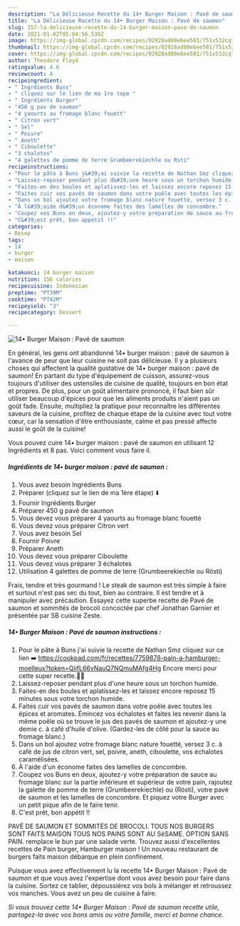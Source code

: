 ```yaml
---
description: "La Délicieuse Recette du 14• Burger Maison : Pavé de saumon"
title: "La Délicieuse Recette du 14• Burger Maison : Pavé de saumon"
slug: 357-la-delicieuse-recette-du-14-burger-maison-pave-de-saumon
date: 2021-01-02T05:04:56.538Z
image: https://img-global.cpcdn.com/recipes/02928ad80e6ee581/751x532cq70/14•-burger-maison-pave-de-saumon-photo-principale-de-la-recette.jpg
thumbnail: https://img-global.cpcdn.com/recipes/02928ad80e6ee581/751x532cq70/14•-burger-maison-pave-de-saumon-photo-principale-de-la-recette.jpg
cover: https://img-global.cpcdn.com/recipes/02928ad80e6ee581/751x532cq70/14•-burger-maison-pave-de-saumon-photo-principale-de-la-recette.jpg
author: Theodore Floyd
ratingvalue: 4.6
reviewcount: 8
recipeingredient:
- " Ingrdients Buns"
- " cliquez sur le lien de ma 1re tape "
- " Ingrdients Burger"
- "450 g pav de saumon"
- "4 yaourts au fromage blanc fouett"
- " Citron vert"
- " Sel"
- " Poivre"
- " Aneth"
- " Ciboulette"
- "3 chalotes"
- "4 galettes de pomme de terre Grumbeerekiechle ou Rsti"
recipeinstructions:
- "Pour le pâte à Buns j&#39;ai suivie la recette de Nathan Smz cliquez sur ce lien ➡️ https://cookpad.com/fr/recettes/7759878-pain-a-hamburger-moelleux?token=QiifL66vNauQ7NQmuMAfg4Hg Encore merci pour cette super recette.👍🏼"
- "Laissez-reposer pendant plus d&#39;une heure sous un torchon humide."
- "Faites-en des boules et aplatissez-les et laissez encore reposez 15 minutes sous votre torchon humide."
- "Faites cuir vos pavés de saumon dans votre poêle avec toutes les épices et aromates. Émincez vos échalotes et faites les revenir dans la même poêle où se trouve le jus des pavés de saumon et ajoutez-y une demie c. à café d&#39;huile d&#39;olive. (Gardez-les de côté pour la sauce au fromage blanc.)"
- "Dans un bol ajoutez votre fromage blanc nature fouetté, versez 3 c. à café de jus de citron vert, sel, poivre, aneth, ciboulette, vos échalotes caramélisées."
- "À l&#39;aide d&#39;un économe faites des lamelles de concombre."
- "Coupez vos Buns en deux, ajoutez-y votre préparation de sauce au fromage blanc sur la partie inférieure et supérieur de votre pain, rajoutez la galette de pomme de terre (Grumbeerekiechle) ou (Rösti), votre pavé de saumon et les lamelles de concombre. Et piquez votre Burger avec un petit pique afin de le faire tenir."
- "C&#39;est prêt, bon appétit !!"
categories:
- Resep
tags:
- 14
- burger
- maison

katakunci: 14 burger maison 
nutrition: 156 calories
recipecuisine: Indonesian
preptime: "PT39M"
cooktime: "PT42M"
recipeyield: "3"
recipecategory: Dessert

---
```



![14• Burger Maison : Pavé de saumon](https://img-global.cpcdn.com/recipes/02928ad80e6ee581/751x532cq70/14•-burger-maison-pave-de-saumon-photo-principale-de-la-recette.jpg)

En général, les gens ont abandonné 14• burger maison : pavé de saumon à l'avance de peur que leur cuisine ne soit pas délicieuse. Il y a plusieurs choses qui affectent la qualité gustative de 14• burger maison : pavé de saumon! En partant du type d'équipement de cuisson, assurez-vous toujours d'utiliser des ustensiles de cuisine de qualité, toujours en bon état et propres. De plus, pour un goût alimentaire prononcé, il faut bien sûr utiliser beaucoup d'épices pour que les aliments produits n'aient pas un goût fade. Ensuite, multipliez la pratique pour reconnaître les différentes saveurs de la cuisine, profitez de chaque étape de la cuisine avec tout votre cœur, car la sensation d'être enthousiaste, calme et pas pressé affecte aussi le goût de la cuisine!

<!--inarticleads1-->

Vous pouvez cuire 14• burger maison : pavé de saumon en utilisant 12 Ingrédients et 8 pas. Voici comment vous faire il.

##### Ingrédients de 14• burger maison : pavé de saumon :

1. Vous avez besoin  Ingrédients Buns
1. Préparer  (cliquez sur le lien de ma 1ère étape) ⬇️
1. Fournir  Ingrédients Burger
1. Préparer 450 g pavé de saumon
1. Vous devez vous préparer 4 yaourts au fromage blanc fouetté
1. Vous devez vous préparer  Citron vert
1. Vous avez besoin  Sel
1. Fournir  Poivre
1. Préparer  Aneth
1. Vous devez vous préparer  Ciboulette
1. Vous devez vous préparer 3 échalotes
1. Utilisation 4 galettes de pomme de terre (Grumbeerekiechle ou Rösti)


Frais, tendre et très gourmand ! Le steak de saumon est très simple à faire et surtout n&#39;est pas sec du tout, bien au contraire. Il est tendre et à manipuler avec précaution. Essayez cette superbe recette de Pavé de saumon et sommités de brocoli concoctée par chef Jonathan Garnier et présentée par SB cuisine Zeste. 

<!--inarticleads2-->

##### 14• Burger Maison : Pavé de saumon instructions :

1. Pour le pâte à Buns j&#39;ai suivie la recette de Nathan Smz cliquez sur ce lien ➡️ https://cookpad.com/fr/recettes/7759878-pain-a-hamburger-moelleux?token=QiifL66vNauQ7NQmuMAfg4Hg Encore merci pour cette super recette.👍🏼
1. Laissez-reposer pendant plus d&#39;une heure sous un torchon humide.
1. Faites-en des boules et aplatissez-les et laissez encore reposez 15 minutes sous votre torchon humide.
1. Faites cuir vos pavés de saumon dans votre poêle avec toutes les épices et aromates. Émincez vos échalotes et faites les revenir dans la même poêle où se trouve le jus des pavés de saumon et ajoutez-y une demie c. à café d&#39;huile d&#39;olive. (Gardez-les de côté pour la sauce au fromage blanc.)
1. Dans un bol ajoutez votre fromage blanc nature fouetté, versez 3 c. à café de jus de citron vert, sel, poivre, aneth, ciboulette, vos échalotes caramélisées.
1. À l&#39;aide d&#39;un économe faites des lamelles de concombre.
1. Coupez vos Buns en deux, ajoutez-y votre préparation de sauce au fromage blanc sur la partie inférieure et supérieur de votre pain, rajoutez la galette de pomme de terre (Grumbeerekiechle) ou (Rösti), votre pavé de saumon et les lamelles de concombre. Et piquez votre Burger avec un petit pique afin de le faire tenir.
1. C&#39;est prêt, bon appétit !!


PAVÉ DE SAUMON ET SOMMITÉS DE BROCOLI. TOUS NOS BURGERS SONT FAITS MAISON TOUS NOS PAINS SONT AU SéSAME. OPTION SANS PAIN. remplace le bun par une salade verte. Trouvez aussi d&#39;excellentes recettes de Pain burger, Hamburger maison ! Un nouveau restaurant de burgers faits maison débarque en plein confinement. 

<!--inarticleads1-->

<p>
Puisque vous avez effectivement lu la recette 14• Burger Maison : Pavé de saumon et que vous avez l'expertise dont vous avez besoin pour faire dans la cuisine. Sortez ce tablier, dépoussiérez vos bols à mélanger et retroussez vos manches. Vous avez un peu de cuisine à faire.
</p>

<p>
<i>Si vous trouvez cette 14• Burger Maison : Pavé de saumon recette utile, partagez-la avec vos bons amis ou votre famille, merci et bonne chance.</i>
</p>
